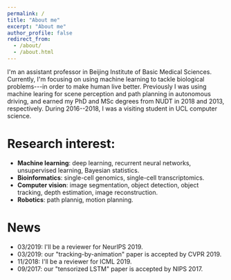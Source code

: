 ```yaml
---
permalink: /
title: "About me"
excerpt: "About me"
author_profile: false
redirect_from: 
  - /about/
  - /about.html
---
```


I'm an assistant professor in Beijing Institute of Basic Medical Sciences. Currently, I'm focusing on using machine learning to tackle biological problems---in order to make human live better.
Previously I was using machine learing for scene perception and path planning in autonomous driving, and earned my PhD and MSc degrees from NUDT in 2018 and 2013, respectively. During 2016--2018, I was a visiting student in UCL computer science.

# Research interest:
* **Machine learning**: deep learning, recurrent neural networks, unsupervised learning, Bayesian statistics.
* **Bioinformatics**: single-cell genomics, single-cell transcriptomics.
* **Computer vision**: image segmentation, object detection, object tracking, depth estimation, image reconstruction.
* **Robotics**: path plannig, motion planning.


# News
* 03/2019: I'll be a reviewer for NeurIPS 2019.
* 03/2019: our "tracking-by-animation" paper is accepted by CVPR 2019.
* 11/2018: I'll be a reviewer for ICML 2019.
* 09/2017: our "tensorized LSTM" paper is accepted by NIPS 2017.
